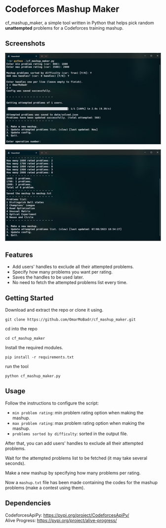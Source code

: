 # Codeforces Mashup Maker

cf_mashup_maker, a simple tool written in Python that helps pick random **unattempted** problems for a Codeforces training mashup.

## Screenshots

![Config](screenshots/1.png)

![Mashup](screenshots/2.png)

## Features

- Add users' handles to exclude all their attempted problems.
- Specify how many problems you want per rating.
- Saves the handles to be used later.
- No need to fetch the attempted problems list every time.

## Getting Started

Download and extract the repo or clone it using.

```
git clone https://github.com/OmarMoBadr/cf_mashup_maker.git
```

cd into the repo

```
cd cf_mashup_maker
```

Install the required modules.

```
pip install -r requirements.txt
```

run the tool

```
python cf_mashup_maker.py
```

## Usage

Follow the instructions to configure the script:

- `min problem rating`: min problem rating option when making the mashup.
- `max problem rating`: max problem rating option when making the mashup.
- `problems sorted by difficulty`: sorted in the output file.

After that, you can add users' handles to exclude all their attempted problems.

Wait for the attempted problems list to be fetched (it may take several seconds).

Make a new mashup by specifying how many problems per rating.

Now a `mashup.txt` file has been made containing the codes for the mashup problems (make a contest using them).

## Dependencies

CodeforcesApiPy: https://pypi.org/project/CodeforcesApiPy/ <br />
Alive Progress: https://pypi.org/project/alive-progress/ <br />
